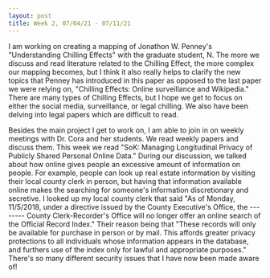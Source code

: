 ```yaml
---
layout: post
title: Week 2, 07/04/21 - 07/11/21
---
```


I am working on creating a mapping of Jonathon W. Penney's "Understanding Chilling Effects" with the graduate student, N. The more we discuss and read literature related to the Chilling Effect, the more complex our mapping becomes, but I think it also really helps to clarify the new topics that Penney has introduced in this paper as opposed to the last paper we were relying on, "Chilling Effects: Online surveillance and Wikipedia." There are many types of Chilling Effects, but I hope we get to focus on either the social media, surveillance, or legal chilling. We also have been delving into legal papers which are difficult to read.

Besides the main project I get to work on, I am able to join in on weekly meetings with Dr. Cora and her students. We read weekly papers and discuss them. This week we read "SoK: Managing Longitudinal Privacy of Publicly Shared Personal Online Data." During our discussion, we talked about how online gives people an excessive amount of information on people. For example, people can look up real estate information by visiting their local county clerk in person, but having that information available online makes the searching for someone's information discretionary and secretive. I looked up my local county clerk that said "As of Monday, 11/5/2018, under a directive issued by the County Executive's Office, the -------- County Clerk-Recorder's Office will no longer offer an online search of the Official Record Index." Their reason being that "These records will only be available for purchase in person or by mail. This affords greater privacy protections to all individuals whose information appears in the database, and furthers use of the index only for lawful and appropriate purposes." There's so many different security issues that I have now been made aware of!

